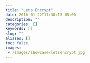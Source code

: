 ```yaml
---
title: "Lets Encrypt"
date: 2016-01-22T17:30:15-05:00
description: ""
categories: []
keywords: []
slug: ""
aliases: []
toc: false
images:
 - /images/showcase/letsencrypt.jpg
---
```

